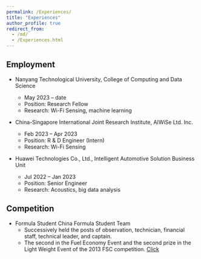 ```yaml
---
permalink: /Experiences/
title: "Experiences"
author_profile: true
redirect_from: 
  - /md/
  - /Experiences.html
---
```


## Employment
+ Nanyang Technological University, College of Computing and Data Science
  - May 2023 – date
  - Position: Research Fellow
  - Research: Wi-Fi Sensing, machine learning

+ China-Singapore International Joint Research Institute, AIWiSe Ltd. Inc.
  - Feb 2023 – Apr 2023
  - Position: R & D Engineer (Intern)
  - Research: Wi-Fi Sensing

+ Huawei Technologies Co., Ltd., Intelligent Automotive Solution Business Unit
  - Jul 2022 – Jan 2023
  - Position: Senior Engineer
  - Research: Acoustics, big data analysis

## Competition
+ Formula Student China Formula Student Team
  - Successively held the posts of observation, technician, financial staff, technical leader, and captain.
  - The second in the Fuel Economy Event and the second prize in the Light Weight Event of the 2013 FSC competition.
    [Click](../images/FSC.jpg)
